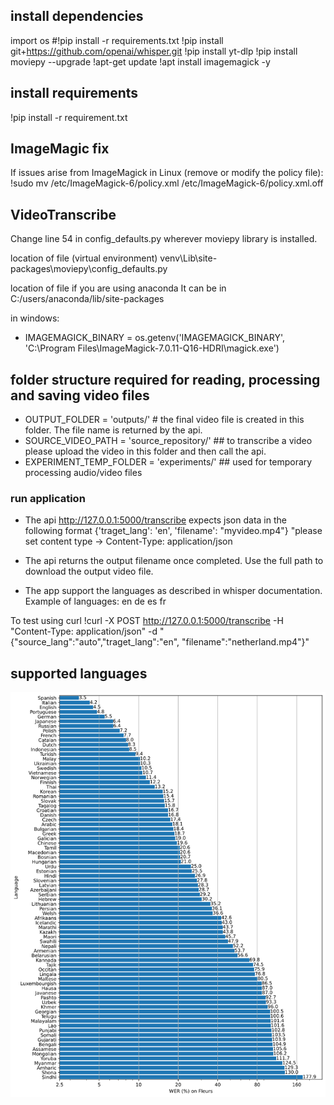 

## install dependencies ###
import os
#!pip install -r requirements.txt
!pip install git+https://github.com/openai/whisper.git 
!pip install yt-dlp
!pip install moviepy --upgrade
!apt-get update
!apt install imagemagick -y


## install requirements ##
!pip install -r requirement.txt


## ImageMagic fix ##
If issues arise from ImageMagick in Linux (remove or modify the policy file):
!sudo mv /etc/ImageMagick-6/policy.xml /etc/ImageMagick-6/policy.xml.off


## VideoTranscribe ##
Change line 54 in config_defaults.py wherever moviepy library is installed. 

location of file (virtual environment)
venv\Lib\site-packages\moviepy\config_defaults.py

location of file if you are using anaconda 
It can be in C:/users/anaconda/lib/site-packages 

in windows: 
 - IMAGEMAGICK_BINARY = os.getenv('IMAGEMAGICK_BINARY', 'C:\Program Files\ImageMagick-7.0.11-Q16-HDRI\magick.exe')





## folder structure required for reading, processing and saving video files ###

- OUTPUT_FOLDER = 'outputs/'  # the final video file is created in this folder. The file name is returned by the api. 
- SOURCE_VIDEO_PATH =  'source_repository/'  ## to transcribe a video please upload the video in this folder and then call the api.
- EXPERIMENT_TEMP_FOLDER = 'experiments/'  ## used for temporary processing audio/video files



### run application ##

- The api http://127.0.0.1:5000/transcribe expects json data in the following format {'traget_lang': 'en', 'filename': "myvideo.mp4"}  "please set content type -> Content-Type: application/json 

- The api returns the output filename once completed. Use the full path to download the output video file. 

- The app support the languages as described in whisper documentation. 
Example of languages: 
    en
    de
    es
    fr


To test using curl 
!curl -X POST http://127.0.0.1:5000/transcribe -H "Content-Type: application/json" -d "{\"source_lang\":\"auto\",\"traget_lang\":\"en\", \"filename\":\"netherland.mp4\"}"


## supported languages ## 
![alt text](language-breakdown.png)
